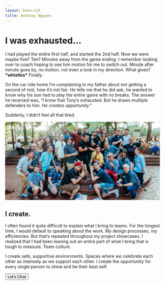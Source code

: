 ```yaml
---
layout: base.njk
title: Anthony Nguyen
---
```


<div class="row">
    <div class="col-xs-12 col-md-12 col-lg-9">
        <h1 class="page-header">I was exhausted…</h1>
        <p>I had played the entire first half, and started the 2nd half. Now we were maybe five? Ten? Minutes away from the game ending. I remember looking over to coach hoping to see him motion for me to switch out. Minute after minute goes by, no motion, not even a look in my direction. What gives? <strong>*whistles*</strong> Finally.</p>
        <p>On the car ride home I’m complaining to my father about not getting a second of rest, how it’s not fair. He tells me that he did ask, he wanted to know why his son had to play the entire game with no breaks. The answer he received was, “I know that Tony’s exhausted. But he draws multiple defenders to him. <em>He creates opportunity.</em>”</p>
        <p>Suddenly, I didn’t feel all that tired.</p>
    </div>
</div>

<div class="row">
    <div class="col-xs-12 col-md-12 col-lg-8">
        <img src="/static/img/bio/phldesign_group.jpg" class="img-responsive" alt="Group photo from a summer meet-up with PHLDesign">
    </div>
</div>

<div class="row">
    <div class="col-xs-12 col-md-12 col-lg-9">
        <h2 class="intro">I create.</h2>
        <p class="body-copy-sm">I often found it quite difficult to explain what I bring to teams. For the longest time, I would default to speaking about the work. My design processes, my efficiencies. But that’s repeated throughout my project showcases. I realized that I had been leaving out an entire part of what I bring that is tough to measure. Team culture. </p>
         <p class="body-copy-sm">I create safe, supportive environments. Spaces where we celebrate each other as intensely as we support each other. I create the opportunity for every single person to shine and be their best self. </p>
         <a class="no-fx" href="mailto:hi@antnguyen.com"><button class="btn">Let's Chat<span class="icon right-arrow"></span></button></a>
    </div>
</div>
